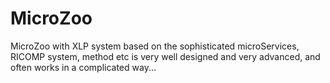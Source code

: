 # MicroZoo
MicroZoo with XLP system based on the sophisticated microServices, RICOMP system, method etc is very well designed and very advanced, and often works in a complicated way...
